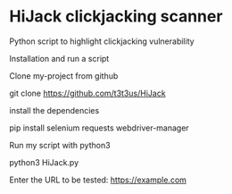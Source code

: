 # HiJack clickjacking scanner

Python script to highlight clickjacking vulnerability

Installation and run a script

Clone my-project from github

git clone https://github.com/t3t3us/HiJack

install the dependencies

pip install selenium requests webdriver-manager

Run my script with python3

python3 HiJack.py

Enter the URL to be tested: https://example.com



